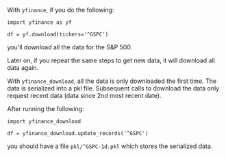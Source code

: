 
With `yfinance`, if you do the following:

```
import yfinance as yf

df = yf.download(tickers='^GSPC')
```

you'll download all the data for the S&P 500.

Later on, if you repeat the same steps to get new data, it will download all data again.

With `yfinance_download`, all the data is only downloaded the first time. The data is serialized into a pkl file. Subsequent calls to download the data only request recent data (data since 2nd most recent date).

After running the following:

```
import yfinance_download

df = yfinance_download.update_records('^GSPC')
```

you should have a file `pkl/^GSPC-1d.pkl` which stores the serialized data.
